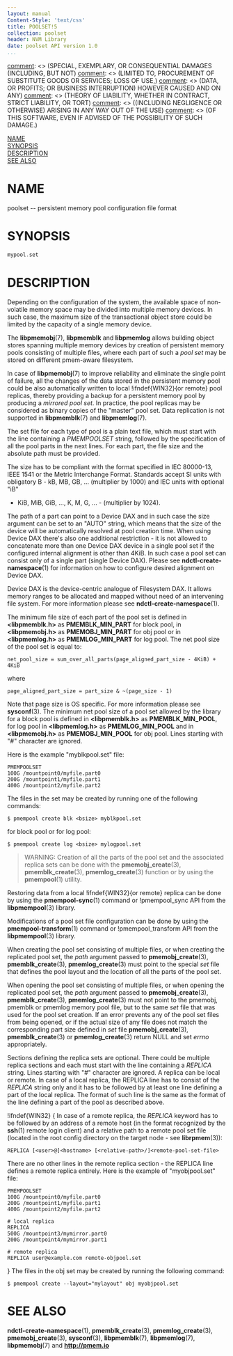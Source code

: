 ```yaml
---
layout: manual
Content-Style: 'text/css'
title: POOLSET!5
collection: poolset
header: NVM Library
date: poolset API version 1.0
...
```


[comment]: <> (Copyright 2017, Intel Corporation)

[comment]: <> (Redistribution and use in source and binary forms, with or without)
[comment]: <> (modification, are permitted provided that the following conditions)
[comment]: <> (are met:)
[comment]: <> (    * Redistributions of source code must retain the above copyright)
[comment]: <> (      notice, this list of conditions and the following disclaimer.)
[comment]: <> (    * Redistributions in binary form must reproduce the above copyright)
[comment]: <> (      notice, this list of conditions and the following disclaimer in)
[comment]: <> (      the documentation and/or other materials provided with the)
[comment]: <> (      distribution.)
[comment]: <> (    * Neither the name of the copyright holder nor the names of its)
[comment]: <> (      contributors may be used to endorse or promote products derived)
[comment]: <> (      from this software without specific prior written permission.)

[comment]: <> (THIS SOFTWARE IS PROVIDED BY THE COPYRIGHT HOLDERS AND CONTRIBUTORS)
[comment]: <> ("AS IS" AND ANY EXPRESS OR IMPLIED WARRANTIES, INCLUDING, BUT NOT)
[comment]: <> (LIMITED TO, THE IMPLIED WARRANTIES OF MERCHANTABILITY AND FITNESS FOR)
[comment]: <> (A PARTICULAR PURPOSE ARE DISCLAIMED. IN NO EVENT SHALL THE COPYRIGHT)
[comment]: <> (OWNER OR CONTRIBUTORS BE LIABLE FOR ANY DIRECT, INDIRECT, INCIDENTAL,)
[comment]: <> (SPECIAL, EXEMPLARY, OR CONSEQUENTIAL DAMAGES (INCLUDING, BUT NOT)
[comment]: <> (LIMITED TO, PROCUREMENT OF SUBSTITUTE GOODS OR SERVICES; LOSS OF USE,)
[comment]: <> (DATA, OR PROFITS; OR BUSINESS INTERRUPTION) HOWEVER CAUSED AND ON ANY)
[comment]: <> (THEORY OF LIABILITY, WHETHER IN CONTRACT, STRICT LIABILITY, OR TORT)
[comment]: <> ((INCLUDING NEGLIGENCE OR OTHERWISE) ARISING IN ANY WAY OUT OF THE USE)
[comment]: <> (OF THIS SOFTWARE, EVEN IF ADVISED OF THE POSSIBILITY OF SUCH DAMAGE.)

[comment]: <> (poolset.5 -- man page that describes format of pool set file)

[NAME](#name)<br />
[SYNOPSIS](#synopsis)<br />
[DESCRIPTION](#description)<br />
[SEE ALSO](#see-also)<br />


# NAME #

poolset -- persistent memory pool configuration file format


# SYNOPSIS #

```c
mypool.set
```


# DESCRIPTION #

Depending on the configuration of the system, the available space of non-volatile
memory space may be divided into multiple memory devices. In such case, the
maximum size of the transactional object store could be limited by the capacity
of a single memory device.

The **libpmemobj**(7), **libpmemblk** and **libpmemlog** allows building object
stores spanning multiple memory devices by creation of persistent memory pools
consisting of multiple files, where each part of such a *pool set* may be
stored on different pmem-aware filesystem.

In case of **libpmemobj**(7) to improve reliability and eliminate the single point of
failure, all the changes of the data stored in the persistent memory pool could be also
automatically written to local !ifndef{WIN32}{or remote} pool replicas, thereby providing
a backup for a persistent memory pool by producing a *mirrored pool set*. In practice,
the pool replicas may be considered as binary copies of the "master" pool set.
Data replication is not supported in **libpmemblk**(7) and **libpmemlog**(7).

The set file for each type of pool is a plain text file, which must start
with the line containing a *PMEMPOOLSET* string, followed by the specification
of all the pool parts in the next lines.
For each part, the file size and the absolute path must be provided.

The size has to be compliant with the format specified in IEC 80000-13, IEEE 1541
or the Metric Interchange Format. Standards accept SI units with obligatory
B - kB, MB, GB, ... (multiplier by 1000) and IEC units with optional "iB"
- KiB, MiB, GiB, ..., K, M, G, ... - (multiplier by 1024).

The path of a part can point to a Device DAX and in such case the size
argument can be set to an "AUTO" string, which means that the size of the device
will be automatically resolved at pool creation time.
When using Device DAX there's also one additional restriction - it is not allowed
to concatenate more than one Device DAX device in a single pool set
if the configured internal alignment is other than 4KiB.  In such case a pool set
can consist only of a single part (single Device DAX).
Please see **ndctl-create-namespace**(1) for information on how to configure
desired alignment on Device DAX.

Device DAX is the device-centric analogue of Filesystem DAX. It allows memory
ranges to be allocated and mapped without need of an intervening file system.
For more information please see **ndctl-create-namespace**(1).

The minimum file size of each part of the pool set is defined in **\<libpmemblk.h\>**
as **PMEMBLK_MIN_PART** for block pool, in **\<libpmemobj.h\>** as **PMEMOBJ_MIN_PART**
for obj pool or in **\<libpmemlog.h>** as **PMEMLOG_MIN_PART** for log pool.
The net pool size of the pool set is equal to:

```
net_pool_size = sum_over_all_parts(page_aligned_part_size - 4KiB) + 4KiB
```
where
```
page_aligned_part_size = part_size & ~(page_size - 1)
```

Note that page size is OS specific. For more information please see **sysconf**(3).
The minimum net pool size of a pool set allowed by the library for a block pool
is defined in **\<libpmemblk.h\>** as **PMEMBLK_MIN_POOL**, for log pool in
**\<libpmemlog.h\>** as **PMEMLOG_MIN_POOL** and in **\<libpmemobj.h\>** as **PMEMOBJ_MIN_POOL**
for obj pool. Lines starting with "#" character are ignored.

Here is the example "myblkpool.set" file:

```
PMEMPOOLSET
100G /mountpoint0/myfile.part0
200G /mountpoint1/myfile.part1
400G /mountpoint2/myfile.part2
```

The files in the set may be created by running one of the following commands:

```
$ pmempool create blk <bsize> myblkpool.set
```
for block pool or for log pool:
```
$ pmempool create log <bsize> mylogpool.set
```

>WARNING:
Creation of all the parts of the pool set and the associated replica sets can be done
with the **pmemobj_create**(3), **pmemblk_create**(3), **pmemlog_create**(3) function
or by using the **pmempool**(1) utility.

Restoring data from a local !ifndef{WIN32}{or remote} replica can be done by using the
**pmempool-sync**(1) command or !pmempool_sync API from the
**libpmempool**(3) library.

Modifications of a pool set file configuration can be done by using the
**pmempool-transform**(1) command or !pmempool_transform API from the
**libpmempool**(3) library.

When creating the pool set consisting of multiple files, or when creating
the replicated pool set, the *path* argument passed to **pmemobj_create**(3),
**pmemblk_create**(3), **pmemlog_create**(3) must point to the special *set*
file that defines the pool layout and the location of all the parts of the pool set.

When opening the pool set consisting of multiple files, or when opening the replicated
pool set, the *path* argument passed to **pmemobj_create**(3), **pmemblk_create**(3),
**pmemlog_create**(3) must not point to the pmemobj, pmemblk or pmemlog memory pool
file, but to the same *set* file that was used for the pool set creation.
If an error prevents any of the pool set files from being opened, or if the actual
size of any file does not match the corresponding part size defined in *set* file
**pmemobj_create**(3), **pmemblk_create**(3) or **pmemlog_create**(3) return
NULL and set *errno* appropriately.

Sections defining the replica sets are optional. There could be multiple replica
sections and each must start with the line containing a *REPLICA* string.
Lines starting with "#" character are ignored. A replica can be local
or remote. In case of a local replica, the REPLICA line has to consist of the *REPLICA*
string only and it has to be followed by at least one line defining a part of
the local replica. The format of such line is the same as the format of the line
defining a part of the pool as described above.

!ifndef{WIN32}
{
In case of a remote replica, the *REPLICA* keyword has to be followed by
an address of a remote host (in the format recognized by the **ssh**(1)
remote login client) and a relative path to a remote pool set file (located
in the root config directory on the target node - see **librpmem**(3)):

```
REPLICA [<user>@]<hostname> [<relative-path>/]<remote-pool-set-file>
```

There are no other lines in the remote replica section - the REPLICA line
defines a remote replica entirely. Here is the example of "myobjpool.set"
file:

```
PMEMPOOLSET
100G /mountpoint0/myfile.part0
200G /mountpoint1/myfile.part1
400G /mountpoint2/myfile.part2

# local replica
REPLICA
500G /mountpoint3/mymirror.part0
200G /mountpoint4/mymirror.part1

# remote replica
REPLICA user@example.com remote-objpool.set
```
}
The files in the obj set may be created by running the following command:

```
$ pmempool create --layout="mylayout" obj myobjpool.set
```

# SEE ALSO #

**ndctl-create-namespace**(1), **pmemblk_create**(3), **pmemlog_create**(3),
**pmemobj_create**(3), **sysconf**(3), **libpmemblk**(7), **libpmemlog**(7),
**libpmemobj**(7) and **<http://pmem.io>**
